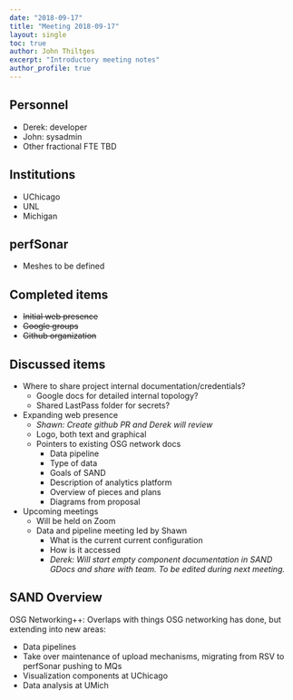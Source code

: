 ```yaml
---
date: "2018-09-17"
title: "Meeting 2018-09-17"
layout: single
toc: true
author: John Thiltges
excerpt: "Introductory meeting notes"
author_profile: true
---
```


Personnel
---------
- Derek: developer
- John: sysadmin
- Other fractional FTE TBD

Institutions
------------
- UChicago
- UNL
- Michigan

perfSonar
---------
- Meshes to be defined

Completed items
---------------
- ~~Initial web presence~~
- ~~Google groups~~
- ~~Github organization~~

Discussed items
---------------
- Where to share project internal documentation/credentials?
  - Google docs for detailed internal topology?
  - Shared LastPass folder for secrets?
- Expanding web presence
  - *Shawn: Create github PR and Derek will review*
  - Logo, both text and graphical
  - Pointers to existing OSG network docs
    - Data pipeline
    - Type of data
    - Goals of SAND
    - Description of analytics platform
    - Overview of pieces and plans
    - Diagrams from proposal
- Upcoming meetings
  - Will be held on Zoom
  - Data and pipeline meeting led by Shawn
      - What is the current current configuration
      - How is it accessed
      - *Derek: Will start empty component documentation in SAND GDocs and
        share with team. To be edited during next meeting.*

SAND Overview
-------------
OSG Networking++: Overlaps with things OSG networking has done, but extending
into new areas:
- Data pipelines
- Take over maintenance of upload mechanisms, migrating from RSV to perfSonar
  pushing to MQs
- Visualization components at UChicago
- Data analysis at UMich